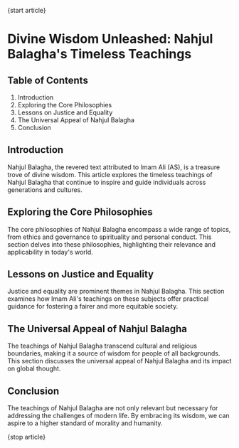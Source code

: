 {start article}

# **Divine Wisdom Unleashed: Nahjul Balagha's Timeless Teachings**

## Table of Contents
1. Introduction
2. Exploring the Core Philosophies
3. Lessons on Justice and Equality
4. The Universal Appeal of Nahjul Balagha
5. Conclusion

## **Introduction**

Nahjul Balagha, the revered text attributed to Imam Ali (AS), is a treasure trove of divine wisdom. This article explores the timeless teachings of Nahjul Balagha that continue to inspire and guide individuals across generations and cultures.

## **Exploring the Core Philosophies**

The core philosophies of Nahjul Balagha encompass a wide range of topics, from ethics and governance to spirituality and personal conduct. This section delves into these philosophies, highlighting their relevance and applicability in today's world.

## **Lessons on Justice and Equality**

Justice and equality are prominent themes in Nahjul Balagha. This section examines how Imam Ali's teachings on these subjects offer practical guidance for fostering a fairer and more equitable society.

## **The Universal Appeal of Nahjul Balagha**

The teachings of Nahjul Balagha transcend cultural and religious boundaries, making it a source of wisdom for people of all backgrounds. This section discusses the universal appeal of Nahjul Balagha and its impact on global thought.

## **Conclusion**

The teachings of Nahjul Balagha are not only relevant but necessary for addressing the challenges of modern life. By embracing its wisdom, we can aspire to a higher standard of morality and humanity.

{stop article}